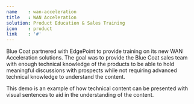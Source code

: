 ```yaml
---
name    : wan-acceleration
title   : WAN Acceleration
solution: Product Education & Sales Training
icon    : product
link    : '#'
---
```

Blue Coat partnered with EdgePoint to provide training on its new WAN Acceleration solutions. The goal was to provide the Blue Coat sales team with enough technical knowledge of the products to be able to hold meaningful discussions with prospects while not requiring advanced technical knowledge to understand the content.

This demo is an example of how technical content can be presented with visual sentences to aid in the understanding of the content.
